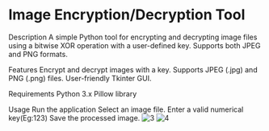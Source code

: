 # Image Encryption/Decryption Tool

Description
A simple Python tool for encrypting and decrypting image files using a bitwise XOR operation with a user-defined key. 
Supports both JPEG and PNG formats.

Features
Encrypt and decrypt images with a key.
Supports JPEG (.jpg) and PNG (.png) files.
User-friendly Tkinter GUI.

Requirements
Python 3.x
Pillow library

Usage
Run the application
Select an image file.
Enter a valid numerical key(Eg:123)
Save the processed image.
![3](https://github.com/user-attachments/assets/8796dce2-4499-4ce8-badd-7b029bc46231)
![4](https://github.com/user-attachments/assets/cbe01644-c97b-48f0-8e42-0c5fd21b7109)
